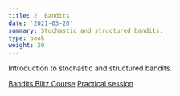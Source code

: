 ```yaml
---
title: 2. Bandits
date: '2021-03-20'
summary: Stochastic and structured bandits.
type: book
weight: 20
---
```


Introduction to stochastic and structured bandits.

<!--more-->

[Bandits Blitz Course](bandit_cheatsheet.pdf)
[Practical session](td2.zip)

